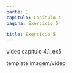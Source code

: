```yaml
---
parte: 1
capitulo: Capítulo 4
pagina: Exercício 5

title: Exercício 5
---
```


vídeo capítulo 4.1_ex5

template imagem/vídeo
